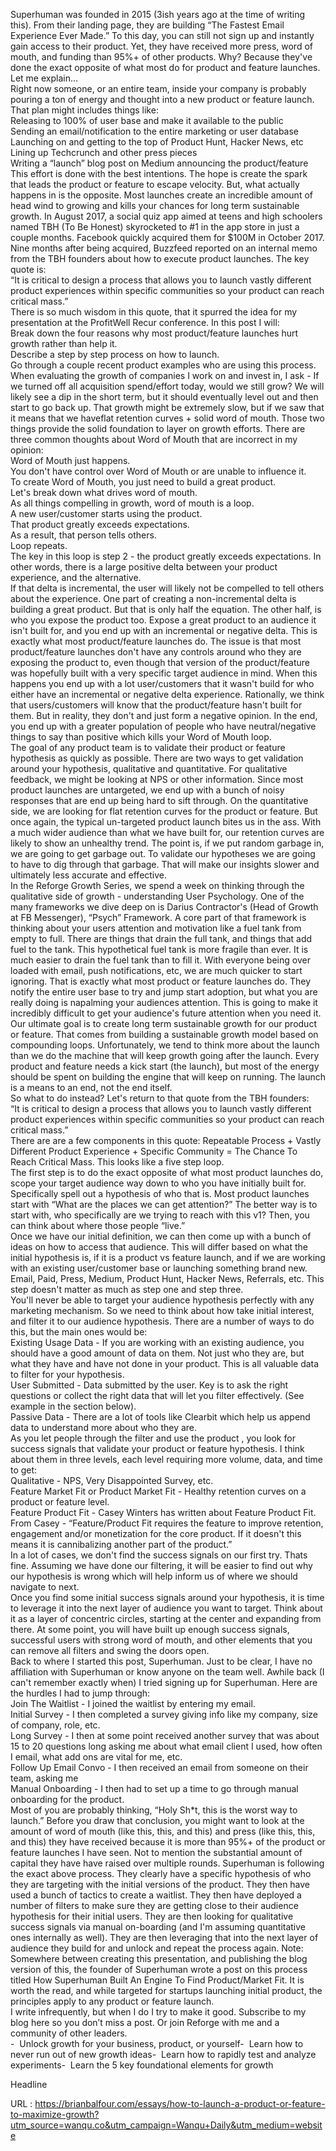   Superhuman was founded in 2015 (3ish years ago at the time of writing this).  From their landing page, they are building “The Fastest Email Experience Ever Made.”  To this day, you can still not sign up and instantly gain access to their product. Yet, they have received more press, word of mouth, and funding than 95%+ of other products.  Why?  Because they've done the exact opposite of what most do for product and feature launches.  Let me explain...  
    Right now someone, or an entire team, inside your company is probably pouring a ton of energy and thought into a new product or feature launch.  That plan might includes things like:   
    Releasing to 100% of user base and make it available to the public  
    Sending an email/notification to the entire marketing or user database  
    Launching on and getting to the  top of Product Hunt, Hacker News, etc   
    Lining up Techcrunch and other press pieces  
    Writing a “launch” blog post on Medium announcing the product/feature  
     This effort is done with the best intentions. The hope is create the spark that leads the product or feature to escape velocity. But, what actually happens in is the opposite. Most launches create an incredible amount of head wind to growing and kills your chances for long term sustainable growth.  In August 2017, a social quiz app aimed at teens and high schoolers named TBH (To Be Honest) skyrocketed to #1 in the app store in just a couple months.  Facebook quickly acquired them for $100M in October 2017.  Nine  months after being acquired, Buzzfeed reported on an internal memo from the TBH founders about how to execute product launches.  The key quote is:  
    “It is critical to design a process that allows you to launch vastly different product experiences within specific communities so your product can reach critical mass.”  
     There is so much wisdom in this quote, that it spurred the idea for my presentation at the ProfitWell Recur conference.   In this post I will:  
    Break down the four reasons why most product/feature launches hurt growth rather than help it.  
    Describe a step by step process on how to launch.   
    Go through a couple recent product examples who are using this process.   
     When evaluating the growth of companies I work on and invest in, I ask - If we turned off all acquisition spend/effort today, would we still grow?  We will likely see a dip in the short term, but it should eventually level out and then start to go back up.  That growth might be extremely slow, but if we saw that it means that we haveflat retention curves + solid word of mouth.  Those two things provide the solid foundation to layer on growth efforts.   There are three common thoughts about Word of Mouth that are incorrect in my opinion:  
    Word of Mouth just happens.  
    You don't have control over Word of Mouth or are unable to influence it.   
    To create Word of Mouth, you just need to build a great product.  
     Let's break down what drives word of mouth.  
    As all things compelling in growth, word of mouth is a loop.   
    A new user/customer starts using the product.   
    That product greatly exceeds expectations.   
    As a result, that person tells others.   
    Loop repeats.    
     The key in this loop is step 2 - the product greatly exceeds expectations. In other words, there is a large positive delta between your product experience, and the alternative.     
    If that delta is incremental, the user will likely not be compelled to tell others about the experience.  One part of creating a non-incremental delta is building a great product.  But that is only half the equation.  The other half, is who you expose the product too.  Expose a great product to an audience it isn't built for, and you end up with an incremental or negative delta.  This is exactly what most product/feature launches do.   The issue is that most product/feature launches don't have any controls around who they are exposing the product to, even though that version of the product/feature was hopefully built with a very specific target audience in mind.  When this happens you end up with a lot user/customers that it wasn't build for who either have an incremental or negative delta experience.    Rationally, we think that users/customers will know that the product/feature hasn't built for them.  But in reality, they don't and just form a negative opinion.  In the end, you end up with a greater population of people who have neutral/negative things to say than positive which kills your Word of Mouth loop.   
     The goal of any product team is to validate their product or feature hypothesis as quickly as possible. There are two ways to get validation around your hypothesis, qualitative and quantitative.  For qualitative feedback, we might be looking at NPS or other information.  Since most product launches are untargeted, we end up with a bunch of noisy responses that are end up being hard to sift through.  On the quantitative side, we are looking for flat retention curves for the product or feature.  But once again, the typical un-targeted product launch bites us in the ass.  With a much wider audience than what we have built for, our retention curves are likely to show an unhealthy trend.  The point is, if we put random garbage in, we are going to get garbage out.  To validate our hypotheses we are going to have to dig through that garbage.  That will make our insights slower and ultimately less accurate and effective.   
     In the Reforge Growth Series, we spend a week on thinking through the qualitative side of growth - understanding User Psychology.  One of the many frameworks we dive deep on is Darius Contractor's (Head of Growth at FB Messenger), “Psych” Framework.  A core part of that framework is thinking about your users attention and motivation like a fuel tank from empty to full.  There are things that drain the full tank, and things that add fuel to the tank.   This hypothetical fuel tank is more fragile than ever.  It is much easier to drain the fuel tank than to fill it. With everyone being over loaded with email, push notifications, etc, we are much quicker to start ignoring.   That is exactly what most product or feature launches do.  They notify the entire user base to try and jump start adoption, but what you are really doing is napalming your audiences attention.  This is going to make it incredibly difficult to get your audience's future attention when you need it.   
     Our ultimate goal is to create long term sustainable growth for our product or feature.  That comes from building a sustainable growth model  based on compounding loops.   Unfortunately, we tend to think more about the launch than we do the machine that will keep growth going after the launch.  Every product and feature needs a kick start (the launch), but most of the energy should be spent on building the engine that will keep on running.  The launch is a means to an end, not the end itself.   
    So what to do instead?  Let's return to that quote from the TBH founders:  
    “It is critical to design a process that allows you to launch vastly different product experiences within specific communities so your product can reach critical mass.”  
      There are are a few components in this quote:  Repeatable Process + Vastly Different Product Experience + Specific Community = The Chance To Reach Critical Mass.  This looks like a five step loop.   
     The first step is to do the exact opposite of what most product launches do, scope your target audience way down to who you have initially built for.  Specifically spell out a hypothesis of who that is.  Most product launches start with “What are the places we can get attention?”  The better way is to start with, who specifically are we trying to reach with this v1?  Then, you can think about where those people “live.”   
     Once we have our initial definition, we can then come up with a bunch of ideas on how to access that audience.  This will differ based on what the initial hypothesis is, if it is a product vs feature launch, and if we are working with an existing user/customer base or launching something brand new.  Email, Paid, Press, Medium, Product Hunt, Hacker News, Referrals, etc.  This step doesn't matter as much as step one and step three.   
     You'll never be able to target your audience hypothesis perfectly with any marketing mechanism.  So we need to think about how take initial interest, and filter it to our audience hypothesis.  There are a number of ways to do this, but the main ones would be:  
    Existing Usage Data - If you are working with an existing audience, you should have a good amount of data on them.  Not just who they are, but what they have and have not done in your product.  This is all valuable data to filter for your hypothesis.   
    User Submitted - Data submitted by the user.  Key is to ask the right questions or collect the right data that will let you filter effectively.  (See example in the section below).  
    Passive Data - There are a lot of tools like Clearbit which help us append data to understand more about who they are.   
     As you let people through the filter and use the product , you look for success signals that validate your product or feature hypothesis.  I think about them in three levels, each level requiring more volume, data, and time to get:   
    Qualitative - NPS, Very Disappointed Survey, etc.    
    Feature Market Fit or Product Market Fit - Healthy retention curves on a product or feature level.   
    Feature Product Fit - Casey Winters has written about Feature Product Fit.  From Casey - “Feature/Product Fit requires the feature to improve retention, engagement and/or monetization for the core product.  If it doesn't this means it is cannibalizing another part of the product.”    
     In a lot of cases, we don't find the success signals on our first try.  Thats fine.  Assuming we have done our filtering, it will be easier to find out why our hypothesis is wrong which will help inform us of where we should navigate to next.   
     Once you find some initial success signals around your hypothesis, it is time to leverage it into the next layer of audience you want to target.  Think about it as a layer of concentric circles, starting at the center and expanding from there.  At some point, you will have built up enough success signals, successful users with strong word of mouth, and other elements that you can remove all filters and swing the doors open.    
     Back to where I started this post, Superhuman. Just to be clear, I have no affiliation with Superhuman or know anyone on the team well. Awhile back (I can't remember exactly when) I tried signing up for Superhuman.  Here are the hurdles I had to jump through:  
    Join The Waitlist - I joined the waitlist by entering my email.   
    Initial Survey - I then completed a survey giving info like my company, size of company, role, etc.   
    Long Survey - I then at some point received another survey that was about 15 to 20 questions long asking me about what email client I used, how often I email, what add ons are vital for me, etc.   
    Follow Up Email Convo - I then received an email from someone on their team, asking me   
    Manual Onboarding - I then had to set up a time to go through manual onboarding for the product.   
     Most of you are probably thinking, “Holy Sh*t, this is the worst way to launch.” Before you draw that conclusion, you might want to look at the amount of word of mouth (like this, this, and this) and press (like this, this, and this) they have received because it is more than 95%+ of the product or feature launches I have seen.  Not to mention the substantial amount of capital they have have raised over multiple rounds.  Superhuman is following the exact above process.  They clearly have a specific hypothesis of who they are targeting with the initial versions of the product.  They then have used a bunch of tactics to create a waitlist.  They then have deployed a number of filters to make sure they are getting close to their audience hypothesis for their initial users.  They are then looking for qualitative success signals via manual on-boarding (and I'm assuming quantitative ones internally as well).  They are then leveraging that into the next layer of audience they build for and unlock and repeat the process again. Note:  Somewhere between creating this presentation, and publishing the blog version of this, the founder of Superhuman wrote a post on this process titled How Superhuman Built An Engine To Find Product/Market Fit.  It is worth the read, and while targeted for startups launching initial product, the principles apply to any product or feature launch.   
    I write infrequently, but when I do I try to make it good.  Subscribe to my blog here so you don’t miss a post.  Or join Reforge with me and a community of other leaders.   
    -  Unlock growth for your business, product, or yourself-  Learn how to never run out of new growth ideas-  Learn how to rapidly test and analyze experiments-  Learn the 5 key foundational elements for growth  
    
Headline
  
    
  URL : https://brianbalfour.com/essays/how-to-launch-a-product-or-feature-to-maximize-growth?utm_source=wanqu.co&utm_campaign=Wanqu+Daily&utm_medium=website
